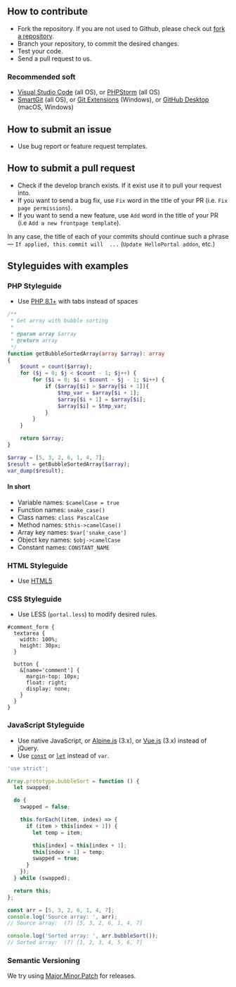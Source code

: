 ## How to contribute

- Fork the repository. If you are not used to Github, please check out [fork a repository](https://help.github.com/fork-a-repo).
- Branch your repository, to commit the desired changes.
- Test your code.
- Send a pull request to us.

### Recommended soft

- [Visual Studio Code](https://code.visualstudio.com) (all OS), or [PHPStorm](https://www.jetbrains.com/phpstorm/) (all OS)
- [SmartGit](https://www.syntevo.com/smartgit/download/) (all OS), or [Git Extensions](https://github.com/gitextensions/gitextensions/releases) (Windows), or [GitHub Desktop](https://desktop.github.com) (macOS, Windows)

## How to submit an issue

- Use bug report or feature request templates.

## How to submit a pull request

- Check if the develop branch exists. If it exist use it to pull your request into.
- If you want to send a bug fix, use `Fix` word in the title of your PR (i.e. `Fix page permissions`).
- If you want to send a new feature, use `Add` word in the title of your PR (i.e `Add a new frontpage template`).

In any case, the title of each of your commits should continue such a phrase — `If applied, this commit will  ...` (`Update HelloPortal addon`, etc.)

## Styleguides with examples

### PHP Styleguide

- Use [PHP 8.1+](https://smknstd.github.io/modern-php-cheatsheet/) with tabs instead of spaces

```php
/**
 * Get array with bubble sorting
 *
 * @param array $array
 * @return array
 */
function getBubbleSortedArray(array $array): array
{
    $count = count($array);
    for ($j = 0; $j < $count - 1; $j++) {
        for ($i = 0; $i < $count - $j - 1; $i++) {
            if ($array[$i] > $array[$i + 1]){
                $tmp_var = $array[$i + 1];
                $array[$i + 1] = $array[$i];
                $array[$i] = $tmp_var;
            }
        }
    }

    return $array;
}

$array = [5, 3, 2, 6, 1, 4, 7];
$result = getBubbleSortedArray($array);
var_dump($result);
```

#### In short

- Variable names: `$camelCase = true`
- Function names: `snake_case()`
- Class names: `class PascalCase`
- Method names: `$this->camelCase()`
- Array key names: `$var['snake_case']`
- Object key names: `$obj->camelCase`
- Constant names: `CONSTANT_NAME`

### HTML Styleguide

- Use [HTML5](https://www.w3schools.com/html/html5_syntax.asp)

### CSS Styleguide

- Use LESS (`portal.less`) to modify desired rules.

```less
#comment_form {
  textarea {
    width: 100%;
    height: 30px;
  }

  button {
    &[name='comment'] {
      margin-top: 10px;
      float: right;
      display: none;
    }
  }
}
```

### JavaScript Styleguide

- Use native JavaScript, or [Alpine.js](https://github.com/alpinejs/alpine) (3.x), or [Vue.js](https://vuejs.org) (3.x) instead of jQuery.
- Use [`const`](https://developer.mozilla.org/en-US/docs/Web/JavaScript/Reference/Statements/const) or [`let`](https://developer.mozilla.org/en-US/docs/Web/JavaScript/Reference/Statements/let) instead of `var`.

```js
'use strict';

Array.prototype.bubbleSort = function () {
  let swapped;

  do {
    swapped = false;

    this.forEach((item, index) => {
      if (item > this[index + 1]) {
        let temp = item;

        this[index] = this[index + 1];
        this[index + 1] = temp;
        swapped = true;
      }
    });
  } while (swapped);

  return this;
};

const arr = [5, 3, 2, 6, 1, 4, 7];
console.log('Source array: ', arr);
// Source array:  (7) [5, 3, 2, 6, 1, 4, 7]

console.log('Sorted array: ', arr.bubbleSort());
// Sorted array:  (7) [1, 2, 3, 4, 5, 6, 7]
```

### Semantic Versioning

We try using [Major.Minor.Patch](https://medium.com/fiverr-engineering/major-minor-patch-a5298e2e1798) for releases.
